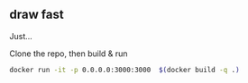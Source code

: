 ## draw fast

Just...

Clone the repo, then build & run

```bash
docker run -it -p 0.0.0.0:3000:3000  $(docker build -q .)
```
